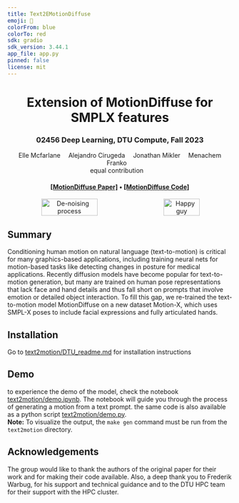 ```yaml
---
title: Text2EMotionDiffuse
emoji: 🏢
colorFrom: blue
colorTo: red
sdk: gradio
sdk_version: 3.44.1
app_file: app.py
pinned: false
license: mit
---
```

<div align="center">

<h1>Extension of MotionDiffuse for SMPLX features</h1>
<h3>02456 Deep Learning, DTU Compute, Fall 2023</h3>
<div>
    <a>Elle Mcfarlane</a>&emsp;
    <a>Alejandro Cirugeda</a>&emsp;
    <a>Jonathan Mikler</a>&emsp;
    <a>Menachem Franko</a>&emsp;
</div>
<div>
    equal contribution&emsp;
<h4 align="center">
  <a href="https://arxiv.org/abs/2208.15001" target='_blank'>[MotionDiffuse Paper]</a> •
  <a href="https://github.com/mingyuan-zhang/MotionDiffuse" target='_blank'>[MotionDiffuse Code]</a>
</h4>
</div>

<div style="display: flex; justify-content: center;">
    <img src="text2motion/other/denoising.png" alt="De-noising process" style="width: 50%; margin: 0 auto;">
    <img src="text2motion/other/happy_guy.png" alt="Happy guy" style="width: 40%; margin: 0 auto;">
</div>
    
</div>

## Summary
Conditioning human motion on natural language (text-to-motion) is critical for many graphics-based applications, including training neural nets for motion-based tasks like detecting changes in posture for medical applications. Recently diffusion models have become popular for text-to-motion generation, but many are trained on human pose representations that lack face and hand details and thus fall short on prompts that involve emotion or detailed object interaction. To fill this gap, we re-trained the text-to-motion model MotionDiffuse on a new dataset Motion-X, which uses SMPL-X poses to include facial expressions and fully articulated hands.

## Installation
Go to [text2motion/DTU_readme.md](text2motion/dtu_README.md) for installation instructions

## Demo
to experience the demo of the model, check the notebook [text2motion/demo.ipynb](text2motion/demo.ipynb). The notebook will guide you through the process of generating a motion from a text prompt. the same code is also available as a python script [text2motion/demo.py](text2motion/demo.py).\
**Note:** To visualize the output, the `make gen` command must be run from the `text2motion` directory.

## Acknowledgements
The group would like to thank the authors of the original paper for their work and for making their code available. Also, a deep thank you to Frederik Warbug, for his support and technical guidance and to the DTU HPC team for their support with the HPC cluster.